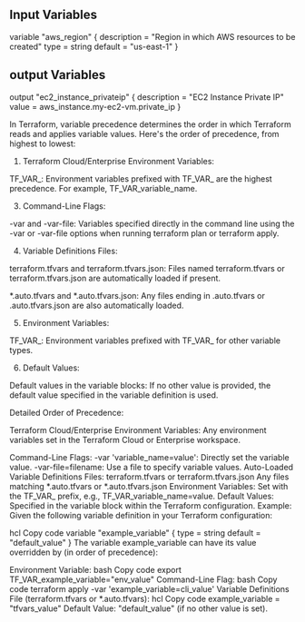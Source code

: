 ## Input Variables

variable "aws_region" {
  description = "Region in which AWS resources to be created"
  type        = string
  default     = "us-east-1"
}

## output Variables

output "ec2_instance_privateip" {
  description = "EC2 Instance Private IP"
  value = aws_instance.my-ec2-vm.private_ip 
}

In Terraform, variable precedence determines the order in which Terraform reads and applies variable values. Here's the order of precedence, from highest to lowest:

1. Terraform Cloud/Enterprise Environment Variables:

TF_VAR_: Environment variables prefixed with TF_VAR_ are the highest precedence. For example, TF_VAR_variable_name.

3. Command-Line Flags:

-var and -var-file: Variables specified directly in the command line using the -var or -var-file options when running terraform plan or terraform apply.

4. Variable Definitions Files:

terraform.tfvars and terraform.tfvars.json: Files named terraform.tfvars or terraform.tfvars.json are automatically loaded if present.

*.auto.tfvars and *.auto.tfvars.json: Any files ending in .auto.tfvars or .auto.tfvars.json are also automatically loaded.

5. Environment Variables:

TF_VAR_: Environment variables prefixed with TF_VAR_ for other variable types.

6. Default Values:

Default values in the variable blocks: If no other value is provided, the default value specified in the variable definition is used.

Detailed Order of Precedence:

Terraform Cloud/Enterprise Environment Variables: Any environment variables set in the Terraform Cloud or Enterprise workspace.

Command-Line Flags:
-var 'variable_name=value': Directly set the variable value.
-var-file=filename: Use a file to specify variable values.
Auto-Loaded Variable Definitions Files:
terraform.tfvars or terraform.tfvars.json
Any files matching *.auto.tfvars or *.auto.tfvars.json
Environment Variables: Set with the TF_VAR_ prefix, e.g., TF_VAR_variable_name=value.
Default Values: Specified in the variable block within the Terraform configuration.
Example:
Given the following variable definition in your Terraform configuration:

hcl
Copy code
variable "example_variable" {
  type    = string
  default = "default_value"
}
The variable example_variable can have its value overridden by (in order of precedence):

Environment Variable:
bash
Copy code
export TF_VAR_example_variable="env_value"
Command-Line Flag:
bash
Copy code
terraform apply -var 'example_variable=cli_value'
Variable Definitions File (terraform.tfvars or *.auto.tfvars):
hcl
Copy code
example_variable = "tfvars_value"
Default Value: "default_value" (if no other value is set).
